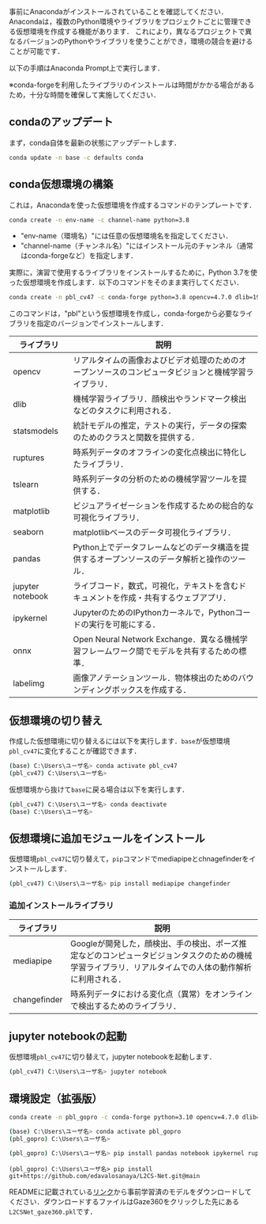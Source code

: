 事前にAnacondaがインストールされていることを確認してください．Anacondaは，複数のPython環境やライブラリをプロジェクトごとに管理できる仮想環境を作成する機能があります．
これにより，異なるプロジェクトで異なるバージョンのPythonやライブラリを使うことができ，環境の競合を避けることが可能です．

以下の手順はAnaconda Prompt上で実行します．

※conda-forgeを利用したライブラリのインストールは時間がかかる場合があるため，十分な時間を確保して実施してください．

## condaのアップデート

まず，conda自体を最新の状態にアップデートします．
```bash
conda update -n base -c defaults conda
```

## conda仮想環境の構築

これは，Anacondaを使った仮想環境を作成するコマンドのテンプレートです．
```bash
conda create -n env-name -c channel-name python=3.8
```
* "env-name（環境名）"には任意の仮想環境名を指定してください．
* "channel-name（チャンネル名）"にはインストール元のチャンネル（通常はconda-forgeなど）を指定します．

実際に，演習で使用するライブラリをインストールするために，Python 3.7を使った仮想環境を作成します．以下のコマンドをそのまま実行してください．
```bash
conda create -n pbl_cv47 -c conda-forge python=3.8 opencv=4.7.0 dlib=19.22.0 matplotlib=3.5.3 pandas notebook ipykernel ruptures seaborn statsmodels tslearn onnx labelimg
```
このコマンドは，"pbl"という仮想環境を作成し，conda-forgeから必要なライブラリを指定のバージョンでインストールします．

| ライブラリ            | 説明                                                                                             |
|-----------------------|------------------------------------------------------------------------------------------------|
| opencv                | リアルタイムの画像およびビデオ処理のためのオープンソースのコンピュータビジョンと機械学習ライブラリ． |
| dlib                  | 機械学習ライブラリ．顔検出やランドマーク検出などのタスクに利用される．|
| statsmodels           | 統計モデルの推定，テストの実行，データの探索のためのクラスと関数を提供する．|
| ruptures              | 時系列データのオフラインの変化点検出に特化したライブラリ．|
| tslearn               | 時系列データの分析のための機械学習ツールを提供する．|
| matplotlib            | ビジュアライゼーションを作成するための総合的な可視化ライブラリ．|
| seaborn               | matplotlibベースのデータ可視化ライブラリ． |
| pandas                | Python上でデータフレームなどのデータ構造を提供するオープンソースのデータ解析と操作のツール．|
| jupyter notebook      | ライブコード，数式，可視化，テキストを含むドキュメントを作成・共有するウェブアプリ．|
| ipykernel             | JupyterのためのIPythonカーネルで，Pythonコードの実行を可能にする．|
| onnx                  | Open Neural Network Exchange．異なる機械学習フレームワーク間でモデルを共有するための標準．|
| labelimg              | 画像アノテーションツール．物体検出のためのバウンディングボックスを作成する．|

## 仮想環境の切り替え

作成した仮想環境に切り替えるには以下を実行します．`base`が仮想環境`pbl_cv47`に変化することが確認できます．
```bash
(base) C:\Users\ユーザ名> conda activate pbl_cv47
(pbl_cv47) C:\Users\ユーザ名>
```

仮想環境から抜けて`base`に戻る場合は以下を実行します．
```bash
(pbl_cv47) C:\Users\ユーザ名> conda deactivate
(base) C:\Users\ユーザ名>
```

## 仮想環境に追加モジュールをインストール

仮想環境`pbl_cv47`に切り替えて，`pip`コマンドでmediapipeとchnagefinderをインストールします．
```bash
(pbl_cv47) C:\Users\ユーザ名> pip install mediapipe changefinder
```

### 追加インストールライブラリ

| ライブラリ            | 説明                                                                                             |
|-----------------------|------------------------------------------------------------------------------------------------|
| mediapipe             | Googleが開発した，顔検出、手の検出、ポーズ推定などのコンピュータビジョンタスクのための機械学習ライブラリ．リアルタイムでの人体の動作解析に利用される．|
| changefinder          | 時系列データにおける変化点（異常）をオンラインで検出するためのライブラリ．|

## jupyter notebookの起動

仮想環境`pbl_cv47`に切り替えて，jupyter notebookを起動します．
```bash
(pbl_cv47) C:\Users\ユーザ名> jupyter notebook
```


## 環境設定（拡張版）

```bash
conda create -n pbl_gopro -c conda-forge python=3.10 opencv=4.7.0 dlib=19.24.2 matplotlib=3.5.3 git
```

```bash
(base) C:\Users\ユーザ名> conda activate pbl_gopro
(pbl_gopro) C:\Users\ユーザ名>
```

```bash
(pbl_gopro) C:\Users\ユーザ名> pip install pandas notebook ipykernel ruptures seaborn statsmodels tslearn onnx labelimg open-gopro mediapipe changefinder
```

```
(pbl_gopro) C:\Users\ユーザ名> pip install git+https://github.com/edavalosanaya/L2CS-Net.git@main
```

READMEに記載されている[リンク](https://drive.google.com/drive/folders/17p6ORr-JQJcw-eYtG2WGNiuS_qVKwdWd?usp=sharing)から事前学習済のモデルをダウンロードしてください．ダウンロードするファイルはGaze360をクリックした先にある`L2CSNet_gaze360.pkl`です．

